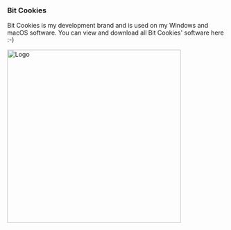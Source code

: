 ### Bit Cookies

Bit Cookies is my development brand and is used on my Windows and macOS software. You can view and download all Bit Cookies' software here :-)

<a href="https://bitcookies.nousbuild.com/">
  <img align="middle" width="400px" src="https://bitcookies.nousbuild.com/images/logo-words.svg" alt="Logo" />
